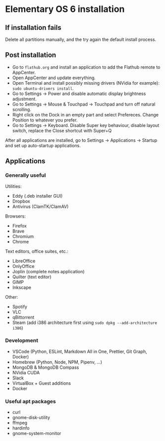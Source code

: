 # Elementary OS 6 installation

## If installation fails

Delete all partitions manually, and the try again the default install process.

## Post installation

- Go to `flathub.org` and install an application to add the Flathub remote to AppCenter.
- Open AppCenter and update everything.
- Open Terminal and install possibly missing drivers (NVidia for example): `sudo ubuntu-drivers install`.
- Go to Settings -> Power and disable automatic display brightness adjustment.
- Go to Settings -> Mouse & Touchpad -> Touchpad and turn off natural scrolling.
- Right click on the Dock in an empty part and select Prefereces. Change Position to whatever you prefer.
- Go to Settings -> Keyboard. Disable Super key behaviour, disable layout switch, replace the Close shortcut with Super+Q

After all applications are installed, go to Settings -> Applications -> Startup and set up auto-startup applications.

## Applications

### Generally useful

Utilities:

- Eddy (.deb installer GUI)
- Dropbox
- Antivirus (ClamTK/ClamAV)

Browsers:

- Firefox
- Brave
- Chromium
- Chrome

Text editors, office suites, etc.:

- LibreOffice
- OnlyOffice
- Joplin (complete notes application)
- Quilter (text editor)
- GIMP
- Inkscape

Other:

- Spotify
- VLC
- qBittorrent
- Steam (add i386 architecture first using `sudo dpkg --add-architecture i386`)

### Development

- VSCode (Python, ESLint, Markdown All in One, Prettier, Git Graph, Docker)
- Homebrew (Python, Node, NPM, Pipenv, ...)
- MongoDB & MongoDB Compass
- NVidia CUDA
- Slack
- VirtualBox + Guest additions
- Docker

### Useful apt packages

- curl
- gnome-disk-utility
- ffmpeg
- hardinfo
- gnome-system-monitor
